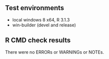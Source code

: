 ## Test environments
* local windows 8 x64, R 3.1.3
* win-builder (devel and release)

## R CMD check results
There were no ERRORs or WARNINGs or NOTEs.